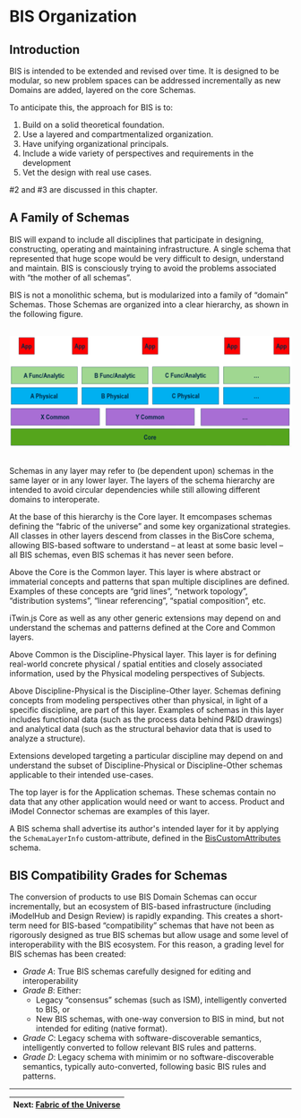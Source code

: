 # BIS Organization

## Introduction

BIS is intended to be extended and revised over time. It is designed to be modular, so new problem spaces can be addressed incrementally as new Domains are added, layered on the core Schemas.

To anticipate this, the approach for BIS is to:

1. Build on a solid theoretical foundation.
2. Use a layered and compartmentalized organization.
3. Have unifying organizational principals.
4. Include a wide variety of perspectives and requirements in the development
5. Vet the design with real use cases.

\#2 and \#3 are discussed in this chapter.

## A Family of Schemas

BIS will expand to include all disciplines that participate in designing, constructing, operating and maintaining infrastructure. A single schema that represented that huge scope would be very difficult to design, understand and maintain. BIS is consciously trying to avoid the problems associated with “the mother of all schemas”.

BIS is not a monolithic schema, but is modularized into a family of “domain” Schemas. Those Schemas are organized into a clear hierarchy, as shown in the following figure.

&nbsp;
![A Family of Schemas](../media/a-family-of-schemas.png)
&nbsp;

Schemas in any layer may refer to (be dependent upon) schemas in the same layer or in any lower layer. The layers of the schema hierarchy are intended to avoid circular dependencies while still allowing different domains to interoperate.

At the base of this hierarchy is the Core layer. It emcompases schemas defining the “fabric of the universe” and some key organizational strategies. All classes in other layers descend from classes in the BisCore schema, allowing BIS-based software to understand – at least at some basic level – all BIS schemas, even BIS schemas it has never seen before.

Above the Core is the Common layer. This layer is where abstract or immaterial concepts and patterns that span multiple disciplines are defined. Examples of these concepts are “grid lines”, “network topology”, “distribution systems”, “linear referencing”, “spatial composition”, etc.

iTwin.js Core as well as any other generic extensions may depend on and understand the schemas and patterns defined at the Core and Common layers.

Above Common is the Discipline-Physical layer. This layer is for defining real-world concrete physical / spatial entities and closely associated information, used by the Physical modeling perspectives of Subjects.

Above Discipline-Physical is the Discipline-Other layer. Schemas defining concepts from modeling perspectives other than physical, in light of a specific discipline, are part of this layer. Examples of schemas in this layer includes functional data (such as the process data behind P&ID drawings) and analytical data (such as the structural behavior data that is used to analyze a structure).

Extensions developed targeting a particular discipline may depend on and understand the subset of Discipline-Physical or Discipline-Other schemas applicable to their intended use-cases.

The top layer is for the Application schemas. These schemas contain no data that any other application would need or want to access. Product and iModel Connector schemas are examples of this layer.

A BIS schema shall advertise its author's intended layer for it by applying the `SchemaLayerInfo` custom-attribute, defined in the [BisCustomAttributes](../../domains/BisCustomAttributes.ecschema.md) schema.

## BIS Compatibility Grades for Schemas

The conversion of products to use BIS Domain Schemas can occur incrementally, but an ecosystem of BIS-based infrastructure (including iModelHub and Design Review) is rapidly expanding. This creates a short-term need for BIS-based “compatibility” schemas that have not been as rigorously designed as true BIS schemas but allow usage and some level of interoperability with the BIS ecosystem. For this reason, a grading level for BIS schemas has been created:

- *Grade A*: True BIS schemas carefully designed for editing and interoperability
- *Grade B*: Either:
  - Legacy “consensus” schemas (such as ISM), intelligently converted to BIS, or
  - New BIS schemas, with one-way conversion to BIS in mind, but not intended for editing (native format).
- *Grade C*: Legacy schema with software-discoverable semantics, intelligently converted to follow relevant BIS rules and patterns.
- *Grade D*: Legacy schema with minimim or no software-discoverable semantics, typically auto-converted, following basic BIS rules and patterns.

---
| Next: [Fabric of the Universe](./fabric-of-the-universe.md)
|:---
